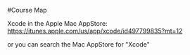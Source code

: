 #Course Map


Xcode in the Apple Mac AppStore: https://itunes.apple.com/us/app/xcode/id497799835?mt=12

or you can search the Mac AppStore for "Xcode"
